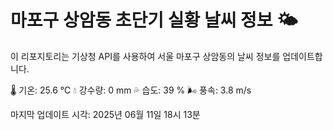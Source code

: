 
# 마포구 상암동 초단기 실황 날씨 정보 🌤️

이 리포지토리는 기상청 API를 사용하여 서울 마포구 상암동의 날씨 정보를 업데이트합니다. 

🌡️ 기온: 25.6 ℃
💧 강수량: 0 mm
💦 습도: 39 %
🌬️ 풍속: 3.8 m/s

마지막 업데이트 시각: 2025년 06월 11일 18시 13분    
